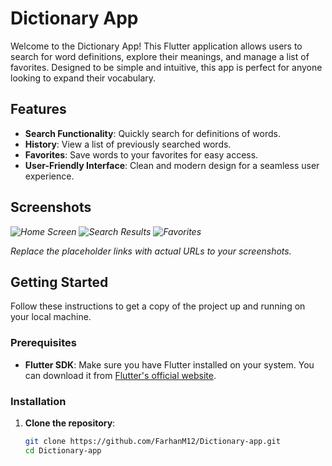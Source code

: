 # Dictionary App

Welcome to the Dictionary App! This Flutter application allows users to search for word definitions, explore their meanings, and manage a list of favorites. Designed to be simple and intuitive, this app is perfect for anyone looking to expand their vocabulary.

## Features

- **Search Functionality**: Quickly search for definitions of words.
- **History**: View a list of previously searched words.
- **Favorites**: Save words to your favorites for easy access.
- **User-Friendly Interface**: Clean and modern design for a seamless user experience.

## Screenshots

*![Home Screen](link-to-screenshot1)
![Search Results](link-to-screenshot2)
![Favorites](link-to-screenshot3)*

*Replace the placeholder links with actual URLs to your screenshots.*

## Getting Started

Follow these instructions to get a copy of the project up and running on your local machine.

### Prerequisites

- **Flutter SDK**: Make sure you have Flutter installed on your system. You can download it from [Flutter's official website](https://flutter.dev).

### Installation

1. **Clone the repository**:
   ```bash
   git clone https://github.com/FarhanM12/Dictionary-app.git
   cd Dictionary-app
